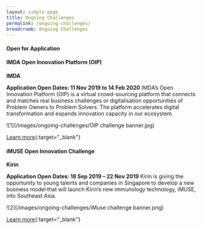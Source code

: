```yaml
---
layout: simple-page
title: Ongoing Challenges
permalink: /ongoing-challenges/
breadcrumb: Ongoing Challenges
---
```

#### **Open for Application**

#### IMDA Open Innovation Platform (OIP)<br>
**IMDA**

**Application Open Dates: 11 Nov 2019 to 14 Feb 2020**
IMDA’s Open Innovation Platform (OIP) is a virtual crowd-sourcing platform that connects and matches real business challenges or digitalisation opportunities of Problem Owners to Problem Solvers. The platform accelerates digital transformation and expands innovation capacity in our ecosystem. 

![1](/images/ongoing-challenges/OIP challenge banner.jpg)

[Learn more](https://www.openinnovation.sg/about){:target="_blank"}

#### iMUSE Open Innovation Challenge<br> 
**Kirin** 

**Application Open Dates: 18 Sep 2019 – 22 Nov 2019**
Kirin is giving the opportunity to young talents and companies in Singapore to develop a new business model that will launch Kirin’s new immunology technology, iMUSE, into Southeast Asia.

![2](/images/ongoing-challenges/iMuse challenge banner.png)

[Learn more](https://www.imuse-innovationchallenge.com/en/challenges/imuse-innovation-challenge?lang=en){:target="_blank"}



